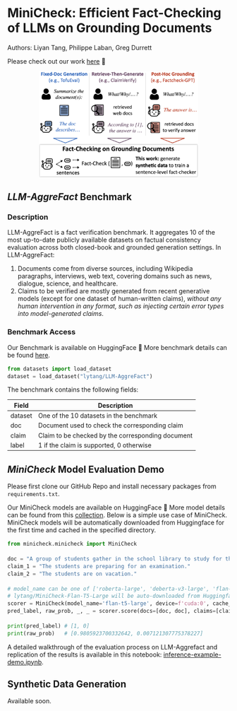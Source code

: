 # MiniCheck: Efficient Fact-Checking of LLMs on Grounding Documents

Authors: Liyan Tang, Philippe Laban, Greg Durrett

Please check out our work [here](https://arxiv.org/pdf/2404.10774.pdf) 📃

<p align="center">
    <img src="./images/main-figure.png" width="360">
</p>


## *LLM-AggreFact* Benchmark

### Description

LLM-AggreFact is a fact verification benchmark. It aggregates 10 of the most up-to-date publicly available datasets on factual consistency evaluation across both closed-book and grounded generation settings. In LLM-AggreFact:
1. Documents come from diverse sources, including Wikipedia paragraphs, interviews, web text, covering domains such as news, dialogue, science, and healthcare.
2. Claims to be verified are mostly generated from recent generative models (except for one dataset of human-written claims), *without any human intervention in any format, such as injecting certain error types into model-generated claims*.

### Benchmark Access

Our Benchmark is available on HuggingFace 🤗 More benchmark details can be found [here](https://huggingface.co/datasets/lytang/LLM-AggreFact).

```python
from datasets import load_dataset
dataset = load_dataset("lytang/LLM-AggreFact")
```

The benchmark contains the following fields:

|Field| Description |
|--|--|
|dataset| One of the 10 datasets in the benchmark|
|doc| Document used to check the corresponding claim|
|claim| Claim to be checked by the corresponding document|
|label| 1 if the claim is supported, 0 otherwise|

## *MiniCheck* Model Evaluation Demo

Please first clone our GitHub Repo and install necessary packages from `requirements.txt`. 

Our MiniCheck models are available on HuggingFace 🤗 More model details can be found from this [collection](https://huggingface.co/collections/lytang/minicheck-and-llm-aggrefact-661c5d387082ad0b433dec65). Below is a simple use case of MiniCheck. MiniCheck models will be automatically downloaded from Huggingface for the first time and cached in the specified directory.


```python
from minicheck.minicheck import MiniCheck

doc = "A group of students gather in the school library to study for their upcoming final exams."
claim_1 = "The students are preparing for an examination."
claim_2 = "The students are on vacation."

# model_name can be one of ['roberta-large', 'deberta-v3-large', 'flan-t5-large']
# lytang/MiniCheck-Flan-T5-Large will be auto-downloaded from Huggingface for the first time
scorer = MiniCheck(model_name='flan-t5-large', device=f'cuda:0', cache_dir='./ckpts')
pred_label, raw_prob, _, _ = scorer.score(docs=[doc, doc], claims=[claim_1, claim_2])

print(pred_label) # [1, 0]
print(raw_prob)   # [0.9805923700332642, 0.007121307775378227]
```

A detailed walkthrough of the evaluation process on LLM-Aggrefact and replication of the results is available in this notebook: [inference-example-demo.ipynb](./inference-example-demo.ipynb).


## Synthetic Data Generation 

Available soon.